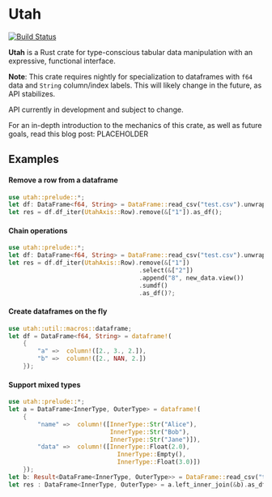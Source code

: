# Utah

[![Build Status](https://travis-ci.org/pegasos1/utah.svg?branch=master)](https://travis-ci.org/pegasos1/utah)

**Utah** is a Rust crate for type-conscious tabular data manipulation with an expressive, functional interface. 

**Note**: This crate requires nightly for specialization to dataframes with `f64` data and `String` column/index labels. This will likely change in the future, as API stabilizes.

API currently in development and subject to change. 

For an in-depth introduction to the mechanics of this crate, as well as future goals, read this blog post: PLACEHOLDER

## Examples

#### Remove a row from a dataframe

```rust
use utah::prelude::*;
let df: DataFrame<f64, String> = DataFrame::read_csv("test.csv").unwrap();       
let res = df.df_iter(UtahAxis::Row).remove(&["1"]).as_df();
```

#### Chain operations

```rust
use utah::prelude::*;
let df: DataFrame<f64, String> = DataFrame::read_csv("test.csv").unwrap();       
let res = df.df_iter(UtahAxis::Row).remove(&["1"])
                                    .select(&["2"])
                                    .append("8", new_data.view())
                                    .sumdf()
                                    .as_df()?;
```

#### Create dataframes on the fly

```rust
use utah::util::macros::dataframe;
let df = DataFrame<f64, String> = dataframe!(
    {
        "a" =>  column!([2., 3., 2.]),
        "b" =>  column!([2., NAN, 2.])
    });
```

#### Support mixed types 

```rust
use utah::prelude::*;
let a = DataFrame<InnerType, OuterType> = dataframe!(
    {
        "name" =>  column!([InnerType::Str("Alice"), 
                            InnerType::Str("Bob"), 
                            InnerType::Str("Jane")]),
        "data" =>  column!([InnerType::Float(2.0), 
                              InnerType::Empty(), 
                              InnerType::Float(3.0)])
    });
let b: Result<DataFrame<InnerType, OuterType>> = DataFrame::read_csv("test.csv");
let res : DataFrame<InnerType, OuterType> = a.left_inner_join(&b).as_df();
```
